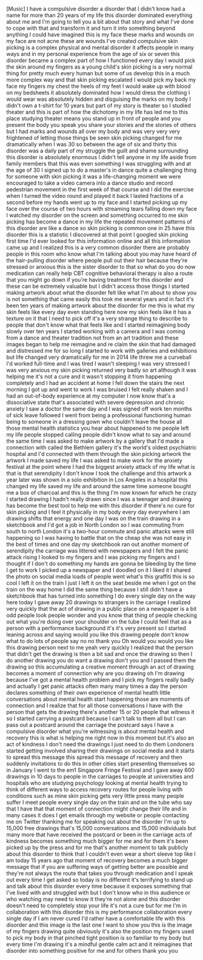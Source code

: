 
[Music]
I have a compulsive disorder a disorder
that I didn&#39;t know had a name for more
than 20 years of my life
this disorder dominated everything about
me and I&#39;m going to tell you a bit about
that story and what I&#39;ve done to cope
with that and transform it and turn it
into something beyond anything I could
have imagined this is my face these
marks and wounds on my face are not acne
these are wounds I&#39;ve created compulsive
skin picking is a complex physical and
mental disorder
it affects people in many ways and in my
personal experience from the age of six
or seven this disorder became a complex
part of how I functioned every day I
would pick the skin around my fingers as
a young child&#39;s skin picking is a very
normal thing for pretty much every human
but some of us develop this in a much
more complex way and that skin picking
escalated
I would pick my back my face my fingers
my chest the heels of my feet I would
wake up with blood on my bedsheets it
absolutely dominated how I would dress
the clothing I would wear was absolutely
hidden and disguising the marks on my
body I didn&#39;t own a t-shirt for 10 years
but part of my story is theater so I
studied theater and this is part of how
the dichotomy in my life has led me to
this place
studying theater means you stand up in
front of people and you present the body
you speak you share your stories and the
stories of others but I had marks and
wounds all over my body and was very
very very frightened of letting those
things be seen skin picking changed for
me dramatically when I was 30 so between
the age of six and thirty this disorder
was a daily part of my
struggle the guilt and shame surrounding
this disorder is absolutely enormous I
didn&#39;t tell anyone in my life aside from
family members that this was even
something I was struggling with and at
the age of 30 I signed up to do a
master&#39;s in dance quite a challenging
thing for someone with skin picking it
was a life-changing moment we were
encouraged to take a video camera into a
dance studio and record pedestrian
movement in the first week of that
course and I did the exercise when I
turned the video round and played it
back I lasted fractions of a second
before my hands went up to my face and I
started picking up my face over the
course of two hours with streaming tears
falling down my face I watched my
disorder on the screen and something
occurred to me
skin picking has become a dance in my
life the repeated movement patterns of
this disorder are like a dance so skin
picking is common one in 25 have this
disorder this is a statistic I
discovered at that point I googled skin
picking first time I&#39;d ever looked for
this information online and all this
information came up and I realized this
is a very common disorder there are
probably people in this room who know
what I&#39;m talking about
you may have heard of the hair-pulling
disorder where people pull out their
hair because they&#39;re stressed or anxious
this is the sister disorder to that so
what do you do now medication can really
help CBT cognitive behavioral therapy is
also a route that you might go down if
you&#39;re having treatment for this
disorder and these can be extremely
valuable but I didn&#39;t access those
things I started making artwork about
what the disorder felt like what I&#39;m
about to show you is not something that
came easily this took me several years
and in fact it&#39;s been ten years of
making artwork about the disorder for me
this is what my skin feels like every
day even standing here now my skin feels
like it has a texture on it that I need
to pick off it&#39;s a very strange thing to
describe to people that don&#39;t know what
that feels like and I started
reimagining
body slowly over ten years I started
working with a camera and I was coming
from a dance and theater tradition not
from an art tradition and these images
began to help me reimagine and re claim
the skin that had damaged and distressed
me for so long I started to work with
galleries and exhibitions but life
changed very dramatically for me in 2014
life threw me a curveball I&#39;d worked
full-time and I was tired I wasn&#39;t
sleeping I was very stressed I was very
anxious my skin picking returned very
badly so art although it was helping me
it&#39;s not a cure and it wasn&#39;t stopping
it from happening completely and I had
an accident at home I fell down the
stairs the next morning I got up and
went to work I was bruised I felt really
shaken and I had an out-of-body
experience at my computer I now know
that&#39;s a dissociative state that&#39;s
associated with severe depression and
chronic anxiety I saw a doctor the same
day and I was signed off work ten months
of sick leave followed I went from being
a professional functioning human being
to someone in a dressing gown who
couldn&#39;t leave the house all those
mental health statistics you hear about
happened to me people left my life
people stopped calling people didn&#39;t
know what to say and around the same
time I was asked to make artwork by a
gallery that I&#39;d made a connection with
called the Bethlem gallery it&#39;s the
world&#39;s oldest psychiatric hospital and
I&#39;d connected with them through the skin
picking artwork the artwork I made saved
my life
I was asked to make work for the anxiety
festival at the point where I had the
biggest anxiety attack of my life what
is that is that serendipity I don&#39;t know
I took the challenge and this artwork a
year later was shown in a solo
exhibition in Los Angeles in a hospital
this changed my life
saved my life and around the same time
someone bought me a box of charcoal and
this is the thing I&#39;m now known for
which he
crazy I started drawing I hadn&#39;t really
drawn since I was a teenager and drawing
has become the best tool to help me
with this disorder if there&#39;s no cure
for skin picking and I feel it
physically in my body every day
everywhere I am drawing shifts that
energy and one day I was on the train
drawing in a sketchbook and I&#39;d got a
job in North London so I was commuting
from south to north London it&#39;s a
two-hour commute and panic attacks were
still happening so I was having to
battle that on the cheap she was not
easy in the best of times
and one day my sketchbook ran out
another moment of serendipity the
carriage was littered with newspapers
and I felt the panic attack rising I
looked to my fingers and I was picking
my fingers and I thought if I don&#39;t do
something my hands are gonna be bleeding
by the time I get to work I picked up a
newspaper and I doodled on it I liked it
I shared the photo on social media loads
of people went what&#39;s this graffiti this
is so cool I left it on the train I just
I left it on the seat beside me when I
got on the train on the way home I did
the same thing because I still didn&#39;t
have a sketchbook that has turned into
something I do every single day on the
way here today I gave away 20 drawings
to strangers in the carriage I realized
very quickly that the act of drawing in
a public place on a newspaper is a bit
odd people look people wonder and you
know that thing of people checking out
what you&#39;re doing over your shoulder on
the tube I could feel that as a person
with a performance background it&#39;s it&#39;s
very present
so I started leaning across and saying
would you like this drawing people don&#39;t
know what to do lots of people say no no
thank you
Oh would you would you like this drawing
person next to me yeah very quickly I
realized that the person that didn&#39;t get
the drawing is then a bit sad and once
the drawing so then I do another drawing
you do want a drawing don&#39;t you and I
passed them the drawing
so this accumulating a creative moment
through an act of drawing becomes a
moment of connection why are you drawing
oh I&#39;m drawing because I&#39;ve got a mental
health problem and I pick my fingers
really badly and actually I get panic
attacks often many many times a day the
person declares something of their own
experience of mental health little
conversations about mental health start
happening those are moments of
connection and I realize that for all
those conversations I have with the
person that gets the drawing there&#39;s
another 15 or 20 people that witness it
so I started carrying a postcard because
I can&#39;t talk to them all but I can pass
out a postcard around the carriage the
postcard says I have a compulsive
disorder what you&#39;re witnessing is about
mental health and recovery this is what
is helping me right now in this moment
but it&#39;s also an act of kindness I don&#39;t
need the drawings I just need to do them
Londoners started getting involved
sharing their drawings on social media
and it starts to spread this message
this spread this message of recovery and
then suddenly invitations to do this in
other cities start presenting themselves
so in January I went to the em1
Singapore Fringe Festival and I gave
away 600 drawings in 10 days to people
in the carriages to people at
universities and hospitals who are
studying psychology looking at mental
health trying to think of different ways
to access recovery routes for people
living with conditions such as mine skin
picking gets very little press many
people suffer
I meet people every single day on the
train and on the tube
who say that I have that
that moment of connection might change
their life and in many cases it does I
get emails through my website or people
contacting me on Twitter thanking me for
speaking out about the disorder I&#39;m up
to 15,000 free drawings that&#39;s 15,000
conversations and 15,000 individuals but
many more that have received the
postcard or been in the carriage acts of
kindness becomes something much bigger
for me and for them it&#39;s been picked up
by the press and for me that&#39;s another
moment to talk publicly about this
disorder to think that I couldn&#39;t even
wear a short sleeve top like I am today
15 years ago that moment of recovery
becomes a much bigger message that if
you are suffering ways of getting better
are possible and they&#39;re not always the
route that takes you through medication
and I speak out every time I get asked
so today is no different
it&#39;s terrifying to stand up and talk
about this disorder every time because
it exposes something that I&#39;ve lived
with and struggled with but I don&#39;t know
who in this audience or who watching may
need to know it they&#39;re not alone and
this disorder doesn&#39;t need to completely
stop your life it&#39;s not a cure but for
me I&#39;m in collaboration with this
disorder this is my performance
collaboration every single day if I am
never cured I&#39;d rather have a
comfortable life with this disorder and
this image is the last one I want to
show you this is the image of my fingers
drawing quite obviously it&#39;s also the
position my fingers used to pick my body
in that pinched tight position is so
familiar to my body
but every time I&#39;m drawing it&#39;s a
mindful gentle calm act and it
reimagines that disorder into something
positive for me and for others
thank you
you
